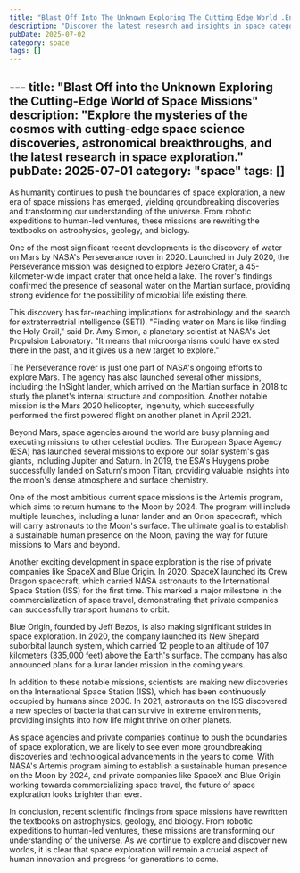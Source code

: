 ```yaml
---
title: "Blast Off Into The Unknown Exploring The Cutting Edge World .En"
description: "Discover the latest research and insights in space category on MindVerse Daily."
pubDate: 2025-07-02
category: space
tags: []
---
```


﻿---
title: "Blast Off into the Unknown Exploring the Cutting-Edge World of Space Missions"
description: "Explore the mysteries of the cosmos with cutting-edge space science discoveries, astronomical breakthroughs, and the latest research in space exploration."
pubDate: 2025-07-01
category: "space"
tags: []
---

As humanity continues to push the boundaries of space exploration, a new era of space missions has emerged, yielding groundbreaking discoveries and transforming our understanding of the universe. From robotic expeditions to human-led ventures, these missions are rewriting the textbooks on astrophysics, geology, and biology.

One of the most significant recent developments is the discovery of water on Mars by NASA's Perseverance rover in 2020. Launched in July 2020, the Perseverance mission was designed to explore Jezero Crater, a 45-kilometer-wide impact crater that once held a lake. The rover's findings confirmed the presence of seasonal water on the Martian surface, providing strong evidence for the possibility of microbial life existing there.

This discovery has far-reaching implications for astrobiology and the search for extraterrestrial intelligence (SETI). "Finding water on Mars is like finding the Holy Grail," said Dr. Amy Simon, a planetary scientist at NASA's Jet Propulsion Laboratory. "It means that microorganisms could have existed there in the past, and it gives us a new target to explore."

The Perseverance rover is just one part of NASA's ongoing efforts to explore Mars. The agency has also launched several other missions, including the InSight lander, which arrived on the Martian surface in 2018 to study the planet's internal structure and composition. Another notable mission is the Mars 2020 helicopter, Ingenuity, which successfully performed the first powered flight on another planet in April 2021.

Beyond Mars, space agencies around the world are busy planning and executing missions to other celestial bodies. The European Space Agency (ESA) has launched several missions to explore our solar system's gas giants, including Jupiter and Saturn. In 2019, the ESA's Huygens probe successfully landed on Saturn's moon Titan, providing valuable insights into the moon's dense atmosphere and surface chemistry.

One of the most ambitious current space missions is the Artemis program, which aims to return humans to the Moon by 2024. The program will include multiple launches, including a lunar lander and an Orion spacecraft, which will carry astronauts to the Moon's surface. The ultimate goal is to establish a sustainable human presence on the Moon, paving the way for future missions to Mars and beyond.

Another exciting development in space exploration is the rise of private companies like SpaceX and Blue Origin. In 2020, SpaceX launched its Crew Dragon spacecraft, which carried NASA astronauts to the International Space Station (ISS) for the first time. This marked a major milestone in the commercialization of space travel, demonstrating that private companies can successfully transport humans to orbit.

Blue Origin, founded by Jeff Bezos, is also making significant strides in space exploration. In 2020, the company launched its New Shepard suborbital launch system, which carried 12 people to an altitude of 107 kilometers (335,000 feet) above the Earth's surface. The company has also announced plans for a lunar lander mission in the coming years.

In addition to these notable missions, scientists are making new discoveries on the International Space Station (ISS), which has been continuously occupied by humans since 2000. In 2021, astronauts on the ISS discovered a new species of bacteria that can survive in extreme environments, providing insights into how life might thrive on other planets.

As space agencies and private companies continue to push the boundaries of space exploration, we are likely to see even more groundbreaking discoveries and technological advancements in the years to come. With NASA's Artemis program aiming to establish a sustainable human presence on the Moon by 2024, and private companies like SpaceX and Blue Origin working towards commercializing space travel, the future of space exploration looks brighter than ever.

In conclusion, recent scientific findings from space missions have rewritten the textbooks on astrophysics, geology, and biology. From robotic expeditions to human-led ventures, these missions are transforming our understanding of the universe. As we continue to explore and discover new worlds, it is clear that space exploration will remain a crucial aspect of human innovation and progress for generations to come.
